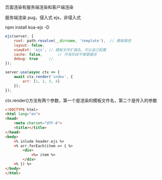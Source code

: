 页面渲染有服务端渲染和客户端渲染

服务端渲染
	pug，侵入式
	ejs，非侵入式

npm install koa-ejs -D

```js
ejs(server, {
	root: path.resolve(__dirname, 'template'),  // 模板路径
	layout: false,
	viewExt: 'ejs', // 模板文件扩展名，可以自己配置
	cache: false,		// 开发阶段不需要缓存
	debug: true		// 
});

server.use(async ctx => {
	await ctx.render('index', {
		arr: [1, 2, 3, 4]
	});
});
```
ctx.render()方法有两个参数，第一个是渲染的模板文件名，第二个是传入的参数

```html
<!DOCTYPE html>
<html lang="en">
<head>
	<meta charset="UTF-8">
	<title></title>
</head>
<body>
	<% inlude header.ejs %>
	<% arr.forEach(item => { %>
		<div>
			<%= item %>
		</div>
	<% }) %>
</body>
</html>
```
